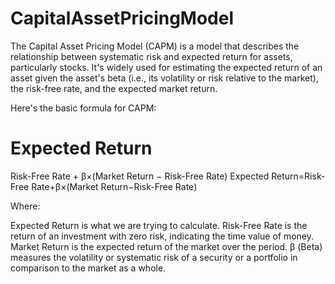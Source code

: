 # CapitalAssetPricingModel

The Capital Asset Pricing Model (CAPM) is a model that describes the relationship between systematic risk and expected return for assets, particularly stocks. It's widely used for estimating the expected return of an asset given the asset's beta (i.e., its volatility or risk relative to the market), the risk-free rate, and the expected market return.

Here's the basic formula for CAPM:

Expected Return
=
Risk-Free Rate + β×(Market Return − Risk-Free Rate)
Expected Return=Risk-Free Rate+β×(Market Return−Risk-Free Rate)

Where:

Expected Return is what we are trying to calculate.
Risk-Free Rate is the return of an investment with zero risk, indicating the time value of money.
Market Return is the expected return of the market over the period.
β (Beta) measures the volatility or systematic risk of a security or a portfolio in comparison to the market as a whole.